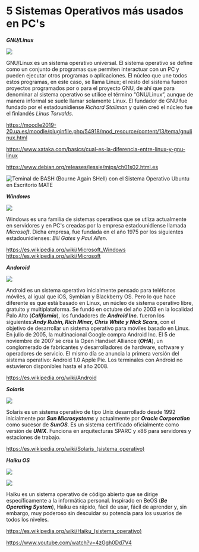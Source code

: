 # 5 Sistemas Operativos más usados en PC's

***GNU/Linux***

![](https://upload.wikimedia.org/wikipedia/commons/0/06/Gnulinux.png)

GNU/Linux es un sistema operativo universal. El sistema operativo se define como un conjunto de programas que permiten interactuar con un PC y pueden ejecutar otros programas o aplicaciones.  El núcleo que une todos estos programas, en este caso, se llama Linux; el resto del sistema fueron proyectos programados por o para el proyecto GNU, de ahí que para denominar al sistema operativo se utilice el término “GNU/Linux”, aunque de manera informal se suele llamar solamente Linux. El fundador de GNU fue fundado por el estadounidiense _Richard Stallman_ y quién creó el núcleo fue el finlandés _Linus Torvalds_.

<https://moodle2019-20.ua.es/moodle/pluginfile.php/54918/mod_resource/content/13/tema/gnulinux.html>

<https://www.xataka.com/basics/cual-es-la-diferencia-entre-linux-y-gnu-linux>

<https://www.debian.org/releases/jessie/mips/ch01s02.html.es>

![*Teminal de BASH (Bourne Again SHell) con el Sistema Operativo Ubuntu en Escritorio MATE*](https://www.profesionalreview.com/wp-content/uploads/2017/02/Manejo-de-procesos-htop.png)

***Windows***

![](https://s3.amazonaws.com/s3.timetoast.com/public/uploads/photos/8059116/Evolucion-Windows.png)

Windows es una familia de sistemas operativos que se utliza actualmente en servidores y en PC's creadas por la empresa estadounidiense llamada _Microsoft_. Dicha empresa, fue fundada en el año 1975 por los siguientes estadounidienses: _Bill Gates_ y _Paul Allen_.

<https://es.wikipedia.org/wiki/Microsoft_Windows>
<https://es.wikipedia.org/wiki/Microsoft>

***Andoroid***

![](https://www.welivesecurity.com/wp-content/uploads/es-la/2012/12/Logo-Android.png)

Android es un sistema operativo inicialmente pensado para teléfonos móviles, al igual que iOS, Symbian y Blackberry OS. Pero lo que hace diferente es que está basado en Linux, un núcleo de sistema operativo libre, gratuito y multiplataforma. Se fundó en octubre del año 2003 en la localidad Palo Alto (***California***), los fundadores de ***Android Inc.*** fueron los siguientes:***Andy Rubin, Rich Miner, Chris White y Nick Sears***, con el objetivo de desarrollar un sistema operativo para móviles basado en Linux. En julio de 2005, la multinacional Google compra Android Inc. El 5 de noviembre de 2007 se crea la Open Handset Alliance (***OHA***), un conglomerado de fabricantes y desarrolladores de hardware, software y operadores de servicio. El mismo día se anuncia la primera versión del sistema operativo: Android 1.0 Apple Pie. Los terminales con Android no estuvieron disponibles hasta el año 2008.

<https://es.wikipedia.org/wiki/Android>

***Solaris***

![](https://upload.wikimedia.org/wikipedia/commons/e/ee/Aktualne_logo_Oracle_Solaris_OS_OSos.png)

Solaris es un sistema operativo de tipo Unix desarrollado desde 1992 inicialmente por ***Sun Microsystems*** y actualmente por ***Oracle Corporation*** como sucesor de ***SunOS***. Es un sistema certificado oficialmente como versión de ***UNIX***. Funciona en arquitecturas SPARC y x86 para servidores y estaciones de trabajo.

<https://es.wikipedia.org/wiki/Solaris_(sistema_operativo)>

***Haiku OS***

![](https://upload.wikimedia.org/wikipedia/commons/thumb/4/47/Haikulogov2.png/245px-Haikulogov2.png)

![](https://blog.desdelinux.net/wp-content/uploads/2018/07/haiku-os.jpg)

Haiku es un sistema operativo de código abierto que se dirige específicamente a la informática personal. Inspirado en BeOS (***Be Operating System***), Haiku es rápido, fácil de usar, fácil de aprender y, sin embargo, muy poderoso sin descuidar su potencia para los usuarios de todos los niveles.

<https://es.wikipedia.org/wiki/Haiku_(sistema_operativo)>

<https://www.youtube.com/watch?v=4zGgh0Dd7V4>
